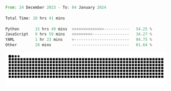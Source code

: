 <!--START_SECTION:waka-->

```rust
From: 24 December 2023 - To: 04 January 2024

Total Time: 28 hrs 41 mins

Python       15 hrs 49 mins  >>>>>>>>>>>>>>-----------   54.25 %
JavaScript   9 hrs 59 mins   >>>>>>>>>----------------   34.27 %
YAML         1 hr 23 mins    >------------------------   04.75 %
Other        28 mins         -------------------------   01.64 %
```

<!--END_SECTION:waka-->


<picture>
  <source media="(prefers-color-scheme: dark)" srcset="https://raw.githubusercontent.com/jeerawut97/jeerawut97/output/github-contribution-grid-snake.svg">
  <img alt="github contribution grid snake animation" src="https://raw.githubusercontent.com/jeerawut97/jeerawut97/output/github-contribution-grid-snake.svg">
</picture>
